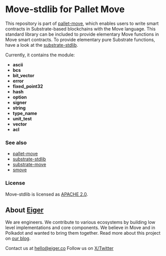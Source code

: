 # Move-stdlib for Pallet Move

This repository is part of [pallet-move], which enables users to write smart contracts in Substrate-based blockchains with the Move language.
This standard library can be included to provide elementary Move functions in Move smart contracts.
To provide elementary pure Substrate functions, have a look at the [substrate-stdlib].

Currently, it contains the module:
- **ascii**
- **bcs**
- **bit_vector**
- **error**
- **fixed_point32**
- **hash**
- **option**
- **signer**
- **string**
- **type_name**
- **unit_test**
- **vector**
- **acl**


### See also

- [pallet-move]
- [substrate-stdlib]
- [substrate-move]
- [smove]


### License

Move-stdlib is licensed as [APACHE 2.0](LICENSE).

[pallet-move]: https://github.com/eigerco/pallet-move
[substrate-move]: https://github.com/eigerco/substrate-move
[smove]: https://github.com/eigerco/smove
[substrate-stdlib]: https://github.com/eigerco/substrate-stdlib

## About [Eiger](https://www.eiger.co)

We are engineers. We contribute to various ecosystems by building low level implementations and core components. We believe in Move and in Polkadot and wanted to bring them together. Read more about this project on [our blog](https://www.eiger.co/blog/eiger-brings-move-to-polkadot).

Contact us at hello@eiger.co
Follow us on [X/Twitter](https://x.com/eiger_co)
